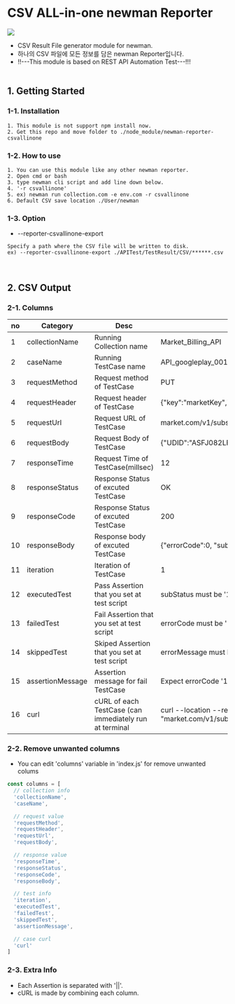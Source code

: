 # CSV ALL-in-one newman Reporter
<img src="https://blog.kakaocdn.net/dn/79CWs/btqFoP5voGA/joxJDVcORakigFAOhrLwCK/img.png">

* CSV Result File generator module for newman.
* 하나의 CSV 파일에 모든 정보를 담은 newman Reporter입니다.
* !!---This module is based on REST API Automation Test---!!!
<br><br>

## 1. Getting Started
### 1-1. Installation
```
1. This module is not support npm install now.
2. Get this repo and move folder to ./node_module/newman-reporter-csvallinone
```
### 1-2. How to use
```
1. You can use this module like any other newman reporter.
2. Open cmd or bash
3. type newman cli script and add line down below.
4. '-r csvallinone'
5. ex) newman run collection.com -e env.com -r csvallinone
6. Default CSV save location ./User/newman
```
### 1-3. Option
* --reporter-csvallinone-export
```
Specify a path where the CSV file will be written to disk.
ex) --reporter-csvallinone-export ./APITest/TestResult/CSV/******.csv
```
<br>

## 2. CSV Output
### 2-1. Columns
| no | Category   | Desc | example
|-|-----------------|-----------------------|-|
|1| collectionName  | Running Collection name | Market_Billing_API |
|2| caseName   | Running TestCase name | API_googleplay_001 |
|3| requestMethod  | Request method of TestCase | PUT |
|4| requestHeader  | Request header of TestCase | {"key":"marketKey","value":"sf92mtkfnalsk28jsdw"}
|5| requestUrl  | Request URL of TestCase | market.com/v1/subscribe
|6| requestBody  | Request Body of TestCase | {"UDID":"ASFJ082LFN29F8SDFMW0FKDF"}
|7| responseTime  | Request Time of TestCase(millsec) | 12
|8| responseStatus  | Response Status of excuted TestCase | OK
|9| responseCode  | Response Status of excuted TestCase | 200
|10| responseBody  | Response body of excuted TestCase | {"errorCode":0, "subStatus":1}
|11| iteration  | Iteration of TestCase | 1
|12| executedTest  | Pass Assertion that you set at test script | subStatus must be '1'
|13| failedTest  | Fail Assertion that you set at test script | errorCode must be '1'
|14| skippedTest  | Skiped Assertion that you set at test script | errorMessage must be 'Ok'
|15| assertionMessage  | Assertion message for fail TestCase | Expect errorCode '1' but get '0'
|16| curl  | cURL of each TestCase (can immediately run at terminal  | curl --location --request PUT "market.com/v1/subscribe"...
### 2-2. Remove unwanted columns
* You can edit 'columns' variable in 'index.js' for remove unwanted colums
```js
const columns = [
  // collection info
  'collectionName',
  'caseName',

  // request value
  'requestMethod',
  'requestHeader',
  'requestUrl',
  'requestBody',

  // response value
  'responseTime',
  'responseStatus',
  'responseCode',
  'responseBody',

  // test info
  'iteration',
  'executedTest',
  'failedTest',
  'skippedTest',
  'assertionMessage',

  // case curl
  'curl'
]
```
### 2-3. Extra Info
* Each Assertion is separated with '||'.
* cURL is made by combining each column.
